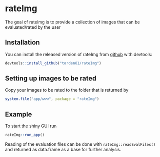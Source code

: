 
# rateImg

<!-- badges: start -->
<!-- badges: end -->

The goal of rateImg is to provide a collection of images that can be evaluated/rated by the user

## Installation

You can install the released version of rateImg from [github](https://github.com/torden81/rateImg) with devtools:

``` r
devtools::install_github("torden81/rateImg")
```

## Setting up images to be rated
Copy your images to be rated to the folder that is returned by
``` r
system.file("app/www", package = "rateImg")
```

## Example

To start the shiny GUI run

``` r
rateImg::run_app()
```

Reading of the evaluation files can be done with `rateImg::readEvalFiles()` and returned as data.frame as a base for further analysis.
